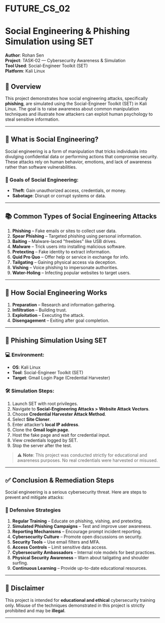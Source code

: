 # FUTURE_CS_02

# Social Engineering & Phishing Simulation using SET
**Author**: Rohan Sen  
**Project**: TASK-02 — Cybersecurity Awareness & Simulation  
**Tool Used**: Social-Engineer Toolkit (SET)  
**Platform**: Kali Linux

## 📌 Overview

This project demonstrates how social engineering attacks, specifically **phishing**, are simulated using the Social-Engineer Toolkit (SET) in Kali Linux. The goal is to raise awareness about common manipulation techniques and illustrate how attackers can exploit human psychology to steal sensitive information.

---

## 🧠 What is Social Engineering?

Social engineering is a form of manipulation that tricks individuals into divulging confidential data or performing actions that compromise security. These attacks rely on human behavior, emotions, and lack of awareness rather than software vulnerabilities.

### 🎯 Goals of Social Engineering:
- **Theft**: Gain unauthorized access, credentials, or money.
- **Sabotage**: Disrupt or corrupt systems or data.

---

## 📚 Common Types of Social Engineering Attacks

1. **Phishing** – Fake emails or sites to collect user data.
2. **Spear Phishing** – Targeted phishing using personal information.
3. **Baiting** – Malware-laced "freebies" like USB drives.
4. **Malware** – Trick users into installing malicious software.
5. **Pretexting** – Fake identity to extract information.
6. **Quid Pro Quo** – Offer help or service in exchange for info.
7. **Tailgating** – Gaining physical access via deception.
8. **Vishing** – Voice phishing to impersonate authorities.
9. **Water-Holing** – Infecting popular websites to target users.

---

## 🔁 How Social Engineering Works

1. **Preparation** – Research and information gathering.
2. **Infiltration** – Building trust.
3. **Exploitation** – Executing the attack.
4. **Disengagement** – Exiting after goal completion.

---

## 🧪 Phishing Simulation Using SET

### 💻 Environment:
- **OS**: Kali Linux
- **Tool**: Social-Engineer Toolkit (SET)
- **Target**: Gmail Login Page (Credential Harvester)

### 🛠️ Simulation Steps:
1. Launch SET with root privileges.
2. Navigate to **Social-Engineering Attacks > Website Attack Vectors**.
3. Choose **Credential Harvester Attack Method**.
4. Select **Site Cloner**.
5. Enter attacker’s **local IP address**.
6. Clone the **Gmail login page**.
7. Host the fake page and wait for credential input.
8. View credentials logged by SET.
9. Stop the server after the test.

> ⚠️ **Note**: This project was conducted strictly for educational and awareness purposes. No real credentials were harvested or misused.

---

## ✅ Conclusion & Remediation Steps

Social engineering is a serious cybersecurity threat. Here are steps to prevent and mitigate attacks:

### 🔐 Defensive Strategies

1. **Regular Training** – Educate on phishing, vishing, and pretexting.
2. **Simulated Phishing Campaigns** – Test and improve user awareness.
3. **Reporting Mechanisms** – Encourage prompt incident reporting.
4. **Cybersecurity Culture** – Promote open discussions on security.
5. **Security Tools** – Use email filters and MFA.
6. **Access Controls** – Limit sensitive data access.
7. **Cybersecurity Ambassadors** – Internal role models for best practices.
8. **Physical Security Awareness** – Warn about tailgating and shoulder surfing.
9. **Continuous Learning** – Provide up-to-date educational resources.

---

## 📎 Disclaimer

This project is intended for **educational and ethical** cybersecurity training only. Misuse of the techniques demonstrated in this project is strictly prohibited and may be **illegal**.

---


